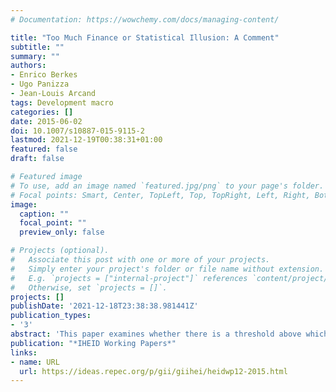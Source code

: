 ```yaml
---
# Documentation: https://wowchemy.com/docs/managing-content/

title: "Too Much Finance or Statistical Illusion: A Comment"
subtitle: ""
summary: ""
authors:
- Enrico Berkes
- Ugo Panizza
- Jean-Louis Arcand
tags: Development macro
categories: []
date: 2015-06-02
doi: 10.1007/s10887-015-9115-2
lastmod: 2021-12-19T00:38:31+01:00
featured: false
draft: false

# Featured image
# To use, add an image named `featured.jpg/png` to your page's folder.
# Focal points: Smart, Center, TopLeft, Top, TopRight, Left, Right, BottomLeft, Bottom, BottomRight.
image:
  caption: ""
  focal_point: ""
  preview_only: false

# Projects (optional).
#   Associate this post with one or more of your projects.
#   Simply enter your project's folder or file name without extension.
#   E.g. `projects = ["internal-project"]` references `content/project/deep-learning/index.md`.
#   Otherwise, set `projects = []`.
projects: []
publishDate: '2021-12-18T23:38:38.981441Z'
publication_types:
- '3'
abstract: 'This paper examines whether there is a threshold above which financial depth no longer has a positive effect on economic growth. We use different empirical approaches to show that financial depth starts having a negative effect on output growth when credit to the private sector reaches 100% of GDP. Our results are consistent with the "vanishing effect" of financial depth and that they are not driven by endogeneity, output volatility, banking crises, low institutional quality, or by differences in bank regulation and supervision.'
publication: "*IHEID Working Papers*"
links:
- name: URL
  url: https://ideas.repec.org/p/gii/giihei/heidwp12-2015.html
---
```


